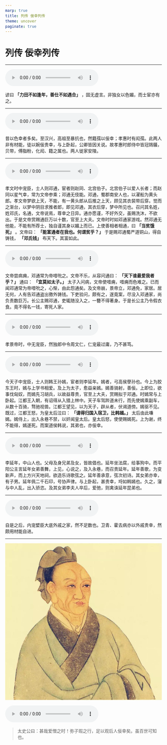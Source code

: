 ```yaml
---
marp: true
title: 列传 佞幸列传
theme: uncover
paginate: true
---
```


# 列传 佞幸列传

---

![](assets/audios/125/1.mp3)

谚曰 __「力田不如逢年，善仕不如遇合」__ ，固无虚言。非独女以色媚，而士宦亦有之。

---

![](assets/audios/125/2.mp3)

昔以色幸者多矣。至汉兴，高祖至暴抗也，然籍孺以佞幸；孝惠时有闳孺。此两人非有材能，徒以婉佞贵幸，与上卧起，公卿皆因关说。故孝惠时郎侍中皆冠鵕鸃，贝带，傅脂粉，化闳、籍之属也。两人徙家安陵。

---

![](assets/audios/125/3.mp3)

孝文时中宠臣，士人则邓通，宦者则赵同、北宫伯子。北宫伯子以爱人长者；而赵同以星气幸，常为文帝参乘；邓通无伎能。邓通，蜀郡南安人也，以濯船为黄头郎。孝文帝梦欲上天，不能，有一黄头郎从后推之上天，顾见其衣裻带后穿。觉而之渐台，以梦中阴目求推者郎，即见邓通，其衣后穿，梦中所见也。召问其名姓，姓邓氏，名通，文帝说焉，尊幸之日异。通亦愿谨，不好外交，虽赐洗沐，不欲出。于是文帝赏赐通巨万以十数，官至上大夫。文帝时时如邓通家游戏。然邓通无他能，不能有所荐士，独自谨其身以媚上而已。上使善相者相通，曰 __「当贫饿死」__ 。文帝曰： __「能富通者在我也。何谓贫乎？」__ 于是赐邓通蜀严道铜山，得自铸钱， __「邓氏钱」__ 布天下。其富如此。

---

![](assets/audios/125/4.mp3)

文帝尝病痈，邓通常为帝唶吮之。文帝不乐，从容问通曰： __「天下谁最爱我者乎？」__ 通曰： __「宜莫如太子。」__ 太子入问病，文帝使唶痈，唶痈而色难之。已而闻邓通常为帝唶吮之，心惭，由此怨通矣。及文帝崩，景帝立，邓通免，家居。居无何，人有告邓通盗出徼外铸钱。下吏验问，颇有之，遂竟案，尽没入邓通家，尚负责数巨万。长公主赐邓通，吏辄随没入之，一簪不得著身。于是长公主乃令假衣食。竟不得名一钱，寄死人家。

---

![](assets/audios/125/5.mp3)

孝景帝时，中无宠臣，然独郎中令周文仁，仁宠最过庸，乃不甚笃。

---

![](assets/audios/125/6.mp3)

今天子中宠臣，士人则韩王孙嫣，宦者则李延年。嫣者，弓高侯孽孙也。今上为胶东王时，嫣与上学书相爱。及上为太子，愈益亲嫣。嫣善骑射，善佞。上即位，欲事伐匈奴，而嫣先习胡兵，以故益尊贵，官至上大夫，赏赐拟于邓通。时嫣常与上卧起。江都王入朝，有诏得从入猎上林中。天子车驾跸道未行，而先使嫣乘副车，从数十百骑，骛驰视兽。江都王望见，以为天子，辟从者，伏谒道傍。嫣驱不见。既过，江都王怒，为皇太后泣曰： __「请得归国入宿卫，比韩嫣。」__ 太后由此嗛嫣。嫣侍上，出入永巷不禁，以奸闻皇太后。皇太后怒，使使赐嫣死。上为谢，终不能得，嫣遂死。而案道侯韩说，其弟也，亦佞幸。

---

![](assets/audios/125/7.mp3)

李延年，中山人也。父母及身兄弟及女，皆故倡也。延年坐法腐，给事狗中。而平阳公主言延年女弟善舞，上见，心说之，及入永巷，而召贵延年。延年善歌，为变新声，而上方兴天地祠，欲造乐诗歌弦之。延年善承意，弦次初诗。其女弟亦幸，有子男。延年佩二千石印，号协声律。与上卧起，甚贵幸，埒如韩嫣也。久之，寖与中人乱，出入骄恣。及其女弟李夫人卒后，爱弛，则禽诛延年昆弟也。

---

![](assets/audios/125/8.mp3)

自是之后，内宠嬖臣大底外戚之家，然不足数也。卫青、霍去病亦以外戚贵幸，然颇用材能自进。

---

![bg left](assets/images/simaqian.jpg)

![](assets/audios/125/9.mp3)

> 太史公曰：甚哉爱憎之时！弥子瑕之行，足以观后人佞幸矣。虽百世可知也。